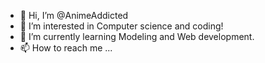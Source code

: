 - 👋 Hi, I’m @AnimeAddicted
- 👀 I’m interested in Computer science and coding!
- 🌱 I’m currently learning Modeling and Web development.
- 📫 How to reach me ...

<!---
AnimeAddicted/AnimeAddicted is a ✨ special ✨ repository because its `README.md` (this file) appears on your GitHub profile.
You can click the Preview link to take a look at your changes.
--->
